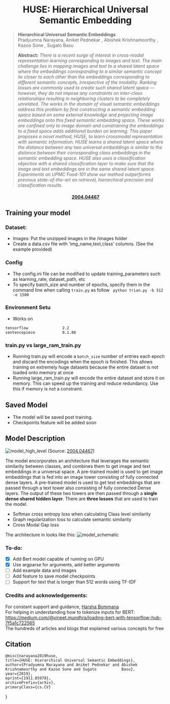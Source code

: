 <h1 align="center">
  <br>
HUSE: Hierarchical Universal Semantic Embedding
  <br>
</h1>

> **Hierarchical Universal Semantic Embeddings**<br>
> Pradyumna Narayana, Aniket Pednekar , Abishek Krishnamoorthy , Kazoo Sone , Sugato Basu <br>
>
> **Abstract:** *There is a recent surge of interest in cross-modal representation learning corresponding to images and text. The main challenge lies in mapping images and text to a shared latent space where the embeddings corresponding to a similar semantic concept lie closer to each other than the embeddings corresponding to different semantic concepts, irrespective of the modality. Ranking losses are commonly used to create such shared latent space — however, they do not impose any constraints on inter-class relationships resulting in neighboring clusters to be completely unrelated. The works in the domain of visual semantic embeddings address this problem by first constructing a semantic embedding space based on some external knowledge and projecting image embeddings onto this fixed semantic embedding space. These works are confined only to image domain and constraining the embeddings to a fixed space adds additional burden on learning. This paper proposes a novel method, HUSE, to learn crossmodal representation with semantic information. HUSE learns a shared latent space where the distance between any two universal embeddings is similar to the distance between their corresponding class embeddings in the semantic embedding space. HUSE also uses a classification objective with a shared classification layer to make sure that the image and text embeddings are in the same shared latent space. Experiments on UPMC Food-101 show our method outperforms previous state-of-the-art on retrieval, hierarchical precision and classification results.*

<h4 align="center"><a href="https://arxiv.org/abs/1911.05978">2004.04467</a></h4>


## Training your model
### Dataset: 
- Images: Put the unzipped images in the /images folder
- Create a data.csv file with 'img_name,text,class' columns. (See the example provided)
### Config
- The config.ini file can be modified to update training_parameters such as learning_rate, dataset_path, etc
- To specify batch_size and number of epochs, specify them in the command line when calling `train.py` as follow
``` python trian.py -b 512 -e 1500```
### Environment Setu
- Works on
```
tensorflow               2.2
sentencepiece            0.1.86 
```
### train.py vs large_ram_train.py 
- Running train.py will encode a `batch_size` number of entries each epoch and discard the encodings when the epoch is finished. This allows training on extremely huge datasets because the entire dataset is not loaded onto memory at once
- Running large_ram_train.py will encode the entire dataset and store it on memory. This can speed up the training and reduce redundancy. Use this if memory is not a constraint.  
## Saved Model
- The model will be saved post training. 
- Checkpoints feature will be added soon

## Model Description

![model_high_level](model_highlevel.png)
(Source: <a href="https://arxiv.org/abs/1911.05978">2004.04467</a>)

The model encorporates an architecture that leverages the semantic similarity between classes, and combines them to get image and text embeddings in a universal space. A pre-trained model is used to get image embeddings that is fed into an image tower consisting of fully connected dense layers. 
A pre-trained model is used to get text embeddings that are passed through a text tower also consisting of fully connected Dense layers. The output of these two towers are then passed through a **single dense shared hidden layer**.
There are **three losses** that are used to train the model.
- Softmax cross entropy loss when calculating Class level similarity
- Graph regularization loss to calculate semantic similarity
- Cross Modal Gap loss  

The architecture in looks like this:
![model_schematic](model_schematic.png)

### To-do:  
- [x] Add Bert model capable of running on GPU
- [x] Use argparse for arguments, add better arguments
- [ ] Add example data and images
- [ ] Add feature to save model checkpoints
- [ ] Support for text that is longer than 512 words using TF-IDF

### Credits and acknowledgements:
For constant support and guidance, [Harsha Bommana](https://www.linkedin.com/in/harshabommana)   
For helping in understanding how to tokenize inputs for BERT: https://medium.com/@vineet.mundhra/loading-bert-with-tensorflow-hub-7f5a1c722565   
The hundreds of articles and blogs that explained various concepts for free    

## Citation
>

    @misc{narayana2019huse,
    title={HUSE: Hierarchical Universal Semantic Embeddings},
    author={Pradyumna Narayana and Aniket Pednekar and Abishek Krishnamoorthy and Kazoo Sone and Sugato           Basu},
    year={2019},
    eprint={1911.05978},
    archivePrefix={arXiv},
    primaryClass={cs.CV}
}
